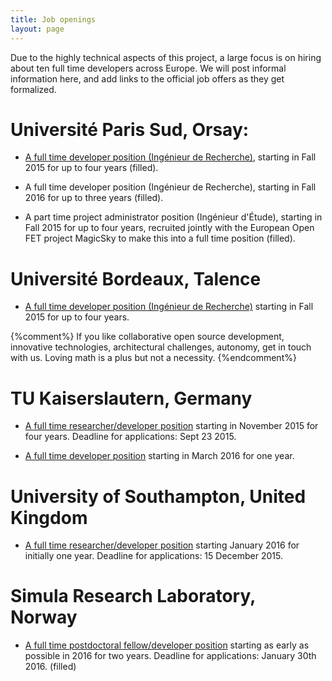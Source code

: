 ```yaml
---
title: Job openings
layout: page
---
```


Due to the highly technical aspects of this project, a large focus is
on hiring about ten full time developers across Europe. We will post
informal information here, and add links to the official job offers as
they get formalized.

# Université Paris Sud, Orsay:

- [A full time developer position (Ingénieur de Recherche)](http://opendreamkit.org/2015/05/22/developer-position-paris-sud),
  starting in Fall 2015 for up to four years (filled).

- A full time developer position (Ingénieur de Recherche), starting
  in Fall 2016 for up to three years (filled).

- A part time project administrator position (Ingénieur d'Étude),
  starting in Fall 2015 for up to four years, recruited jointly with
  the European Open FET project MagicSky to make this into a full time
  position (filled).


# Université Bordeaux, Talence

- [A full time developer position (Ingénieur de Recherche)](http://opendreamkit.org/2015/05/29/developer-position-bordeaux)
  starting in Fall 2015 for up to four years.

{%comment%}
If you like collaborative open source development, innovative
technologies, architectural challenges, autonomy, get in touch with
us. Loving math is a plus but not a necessity.
{%endcomment%}

# TU Kaiserslautern, Germany

- [A full time researcher/developer position](http://opendreamkit.org/2015/07/01/developer-position-kaiserslautern)
  starting in November 2015 for four years. Deadline for applications: Sept 23 2015.

- [A full time developer position](http://opendreamkit.org/2015/07/01/developer-position2-kaiserslautern)
  starting in March 2016 for one year.

# University of Southampton, United Kingdom

- [A full time researcher/developer position](https://jobs.soton.ac.uk/Vacancy.aspx?ref=657815AK)
  starting January 2016 for initially one year. Deadline for applications: 15 December 2015.


# Simula Research Laboratory, Norway

- [A full time postdoctoral fellow/developer position](http://m.finn.no/job/fulltime/ad.html?finnkode=69302480&orgId=274233842&ref=fas)
  starting as early as possible in 2016 for two years. Deadline for
  applications: January 30th 2016. (filled)

